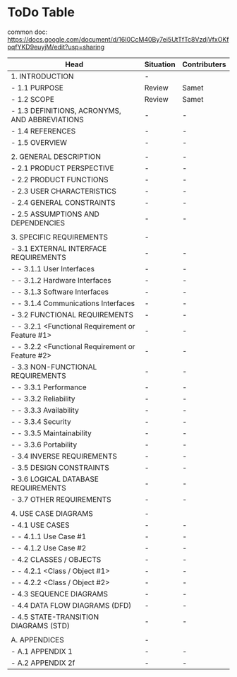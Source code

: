 # ToDo Table

common doc: https://docs.google.com/document/d/16I0CcM40By7ei5UtTfTc8VzdjVfxOKfpqfYKD9euyjM/edit?usp=sharing

|Head                                               |Situation|Contributers|
|---------------------------------------------------|---------|------------|
|1. INTRODUCTION|-||
| - 1.1 PURPOSE|Review|Samet|
| - 1.2 SCOPE|Review|Samet|
| - 1.3 DEFINITIONS, ACRONYMS, AND ABBREVIATIONS|-|-|
| - 1.4 REFERENCES|-|-|
| - 1.5 OVERVIEW|-|-|
||||
| 2. GENERAL DESCRIPTION|-|-|
| - 2.1 PRODUCT PERSPECTIVE|-|-|
| - 2.2 PRODUCT FUNCTIONS|-|-|
| - 2.3 USER CHARACTERISTICS|-|-|
| - 2.4 GENERAL CONSTRAINTS|-|-|
| - 2.5 ASSUMPTIONS AND DEPENDENCIES|-|-|
||||
| 3. SPECIFIC REQUIREMENTS|-||
| - 3.1 EXTERNAL INTERFACE REQUIREMENTS|-|-|
| - - 3.1.1 User Interfaces|-|-|
| - - 3.1.2 Hardware Interfaces|-|-|
| - - 3.1.3 Software Interfaces|-|-|
| - - 3.1.4 Communications Interfaces|-|-|
| - 3.2 FUNCTIONAL REQUIREMENTS|-|-|
| - - 3.2.1 <Functional Requirement or Feature #1>|-|-|
| - - 3.2.2 <Functional Requirement or Feature #2>|-|-|
| - 3.3 NON-FUNCTIONAL REQUIREMENTS|-|-|
| - - 3.3.1 Performance|-|-|
| - - 3.3.2 Reliability|-|-|
| - - 3.3.3 Availability|-|-|
| - - 3.3.4 Security|-|-|
| - - 3.3.5 Maintainability|-|-|
| - - 3.3.6 Portability|-|-|
| - 3.4 INVERSE REQUIREMENTS|-|-|
| - 3.5 DESIGN CONSTRAINTS|-|-|
| - 3.6 LOGICAL DATABASE REQUIREMENTS|-|-|
| - 3.7 OTHER REQUIREMENTS|-|-|
||||
| 4. USE CASE DIAGRAMS|-||
| - 4.1 USE CASES|-|-|
| - - 4.1.1 Use Case #1|-|-|
| - - 4.1.2 Use Case #2|-|-|
| - 4.2 CLASSES / OBJECTS|-|-|
| - - 4.2.1 <Class / Object #1>|-|-|
| - - 4.2.2 <Class / Object #2>|-|-|
| - 4.3 SEQUENCE DIAGRAMS|-|-|
| - 4.4 DATA FLOW DIAGRAMS (DFD)|-|-|
| - 4.5 STATE-TRANSITION DIAGRAMS (STD)|-|-|
||||
| A. APPENDICES|-||
| - A.1 APPENDIX 1|-|-|
| - A.2 APPENDIX 2f|-|-|
